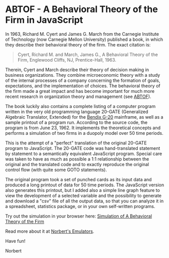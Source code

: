 # ABTOF - A Behavioral Theory of the Firm in JavaScript

In 1963, Richard M. Cyert and James G. March from the Carnegie Institute of Technology (now Carnegie Mellon
University) published a book, in which they describe their behavioral theory of the firm.
The exact citation is:

> Cyert, Richard M. and March, James G., A Behavioral Theory of the Firm, Englewood Cliffs, NJ,
> Prentice-Hall, 1963.

Therein, Cyert and March describe their theory of decision making in business organizations. They combine
microeconomic theory with a study of the internal processes of a company concerning the formation of goals,
expectations, and the implementation of choices. The behavioral theory of the firm made a great impact and
has become important for much more recent research in organization theory and management (see
[ABTOF](https://en.wikipedia.org/wiki/A_Behavioral_Theory_of_the_Firm")).

The book luckily also contains a complete listing of a computer program written in the very old programming
language 20-GATE (Generalized Algebraic Translator, Extended) for the
[Bendix G-20](https://en.wikipedia.org/wiki/Bendix_G-20) mainframe, as well as a sample printout of a
program run. According to the source code, the program is from June 23, 1962. It implements the theoretical
concepts and performs a simulation of two firms in a duopoly model over 50 time periods.

This is the attempt of a "perfect" translation of the original 20-GATE program to JavaScript. The 20-GATE
code was hand-translated statement by statement to a semantically equivalent JavaScript program. Special
care was taken to have as much as possible a 1:1 relationship between the original
and the translated code and to exactly reproduce the original control flow (with quite some GOTO
statements).

The original program took a set of punched cards as its input data and produced a long printout of data for
50 time periods. The JavaScript version also generates this printout, but I added also a simple line graph
feature to view the development of a selected variable and the possibility to generate and download a "csv"
file of all the output data, so that you can analyze it in a spreadsheet, statistics package, or in your own
self-written programs.

Try out the simulation in your browser here: [Simulation of A Behavioral Theory of the Firm](http://members.aon.at/nkehrer/abtof/ABTOF.html)

Read more about it at [Norbert's Emulators](http://members.aon.at/nkehrer).

Have fun!

Norbert